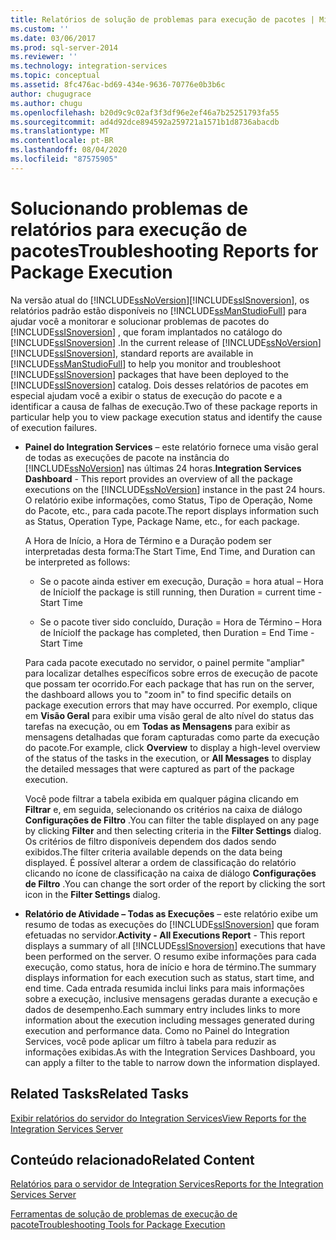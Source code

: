 ```yaml
---
title: Relatórios de solução de problemas para execução de pacotes | Microsoft Docs
ms.custom: ''
ms.date: 03/06/2017
ms.prod: sql-server-2014
ms.reviewer: ''
ms.technology: integration-services
ms.topic: conceptual
ms.assetid: 8fc476ac-bd69-434e-9636-70776e0b3b6c
author: chugugrace
ms.author: chugu
ms.openlocfilehash: b20d9c9c02af3f3df96e2ef46a7b25251793fa55
ms.sourcegitcommit: ad4d92dce894592a259721a1571b1d8736abacdb
ms.translationtype: MT
ms.contentlocale: pt-BR
ms.lasthandoff: 08/04/2020
ms.locfileid: "87575905"
---
```

# <a name="troubleshooting-reports-for-package-execution"></a><span data-ttu-id="53875-102">Solucionando problemas de relatórios para execução de pacotes</span><span class="sxs-lookup"><span data-stu-id="53875-102">Troubleshooting Reports for Package Execution</span></span>
  <span data-ttu-id="53875-103">Na versão atual do [!INCLUDE[ssNoVersion](../../includes/ssnoversion-md.md)][!INCLUDE[ssISnoversion](../../includes/ssisnoversion-md.md)], os relatórios padrão estão disponíveis no [!INCLUDE[ssManStudioFull](../../includes/ssmanstudiofull-md.md)] para ajudar você a monitorar e solucionar problemas de pacotes do [!INCLUDE[ssISnoversion](../../includes/ssisnoversion-md.md)] , que foram implantados no catálogo do [!INCLUDE[ssISnoversion](../../includes/ssisnoversion-md.md)] .</span><span class="sxs-lookup"><span data-stu-id="53875-103">In the current release of [!INCLUDE[ssNoVersion](../../includes/ssnoversion-md.md)][!INCLUDE[ssISnoversion](../../includes/ssisnoversion-md.md)], standard reports are available in [!INCLUDE[ssManStudioFull](../../includes/ssmanstudiofull-md.md)] to help you monitor and troubleshoot [!INCLUDE[ssISnoversion](../../includes/ssisnoversion-md.md)] packages that have been deployed to the [!INCLUDE[ssISnoversion](../../includes/ssisnoversion-md.md)] catalog.</span></span> <span data-ttu-id="53875-104">Dois desses relatórios de pacotes em especial ajudam você a exibir o status de execução do pacote e a identificar a causa de falhas de execução.</span><span class="sxs-lookup"><span data-stu-id="53875-104">Two of these package reports in particular help you to view package execution status and identify the cause of execution failures.</span></span>  
  
-   <span data-ttu-id="53875-105">**Painel do Integration Services** – este relatório fornece uma visão geral de todas as execuções de pacote na instância do [!INCLUDE[ssNoVersion](../../includes/ssnoversion-md.md)] nas últimas 24 horas.</span><span class="sxs-lookup"><span data-stu-id="53875-105">**Integration Services Dashboard** - This report provides an overview of all the package executions on the [!INCLUDE[ssNoVersion](../../includes/ssnoversion-md.md)] instance in the past 24 hours.</span></span> <span data-ttu-id="53875-106">O relatório exibe informações, como Status, Tipo de Operação, Nome do Pacote, etc., para cada pacote.</span><span class="sxs-lookup"><span data-stu-id="53875-106">The report displays information such as Status, Operation Type, Package Name, etc., for each package.</span></span>  
  
     <span data-ttu-id="53875-107">A Hora de Início, a Hora de Término e a Duração podem ser interpretadas desta forma:</span><span class="sxs-lookup"><span data-stu-id="53875-107">The Start Time, End Time, and Duration can be interpreted as follows:</span></span>  
  
    -   <span data-ttu-id="53875-108">Se o pacote ainda estiver em execução, Duração = hora atual – Hora de Início</span><span class="sxs-lookup"><span data-stu-id="53875-108">If the package is still running, then Duration = current time - Start Time</span></span>  
  
    -   <span data-ttu-id="53875-109">Se o pacote tiver sido concluído, Duração = Hora de Término – Hora de Início</span><span class="sxs-lookup"><span data-stu-id="53875-109">If the package has completed, then Duration = End Time - Start Time</span></span>  
  
     <span data-ttu-id="53875-110">Para cada pacote executado no servidor, o painel permite "ampliar" para localizar detalhes específicos sobre erros de execução de pacote que possam ter ocorrido.</span><span class="sxs-lookup"><span data-stu-id="53875-110">For each package that has run on the server, the dashboard allows you to "zoom in" to find specific details on package execution errors that may have occurred.</span></span> <span data-ttu-id="53875-111">Por exemplo, clique em **Visão Geral** para exibir uma visão geral de alto nível do status das tarefas na execução, ou em **Todas as Mensagens** para exibir as mensagens detalhadas que foram capturadas como parte da execução do pacote.</span><span class="sxs-lookup"><span data-stu-id="53875-111">For example, click **Overview** to display a high-level overview of the status of the tasks in the execution, or **All Messages** to display the detailed messages that were captured as part of the package execution.</span></span>  
  
     <span data-ttu-id="53875-112">Você pode filtrar a tabela exibida em qualquer página clicando em **Filtrar** e, em seguida, selecionando os critérios na caixa de diálogo **Configurações de Filtro** .</span><span class="sxs-lookup"><span data-stu-id="53875-112">You can filter the table displayed on any page by clicking **Filter** and then selecting criteria in the **Filter Settings** dialog.</span></span> <span data-ttu-id="53875-113">Os critérios de filtro disponíveis dependem dos dados sendo exibidos.</span><span class="sxs-lookup"><span data-stu-id="53875-113">The filter criteria available depends on the data being displayed.</span></span> <span data-ttu-id="53875-114">É possível alterar a ordem de classificação do relatório clicando no ícone de classificação na caixa de diálogo **Configurações de Filtro** .</span><span class="sxs-lookup"><span data-stu-id="53875-114">You can change the sort order of the report by clicking the sort icon in the **Filter Settings** dialog.</span></span>  
  
-   <span data-ttu-id="53875-115">**Relatório de Atividade – Todas as Execuções** – este relatório exibe um resumo de todas as execuções do [!INCLUDE[ssISnoversion](../../includes/ssisnoversion-md.md)] que foram efetuadas no servidor.</span><span class="sxs-lookup"><span data-stu-id="53875-115">**Activity - All Executions Report** - This report displays a summary of all [!INCLUDE[ssISnoversion](../../includes/ssisnoversion-md.md)] executions that have been performed on the server.</span></span> <span data-ttu-id="53875-116">O resumo exibe informações para cada execução, como status, hora de início e hora de término.</span><span class="sxs-lookup"><span data-stu-id="53875-116">The summary displays information for each execution such as status, start time, and end time.</span></span> <span data-ttu-id="53875-117">Cada entrada resumida inclui links para mais informações sobre a execução, inclusive mensagens geradas durante a execução e dados de desempenho.</span><span class="sxs-lookup"><span data-stu-id="53875-117">Each summary entry includes links to more information about the execution including messages generated during execution and performance data.</span></span> <span data-ttu-id="53875-118">Como no Painel do Integration Services, você pode aplicar um filtro à tabela para reduzir as informações exibidas.</span><span class="sxs-lookup"><span data-stu-id="53875-118">As with the Integration Services Dashboard, you can apply a filter to the table to narrow down the information displayed.</span></span>  
  
## <a name="related-tasks"></a><span data-ttu-id="53875-119">Related Tasks</span><span class="sxs-lookup"><span data-stu-id="53875-119">Related Tasks</span></span>  
 [<span data-ttu-id="53875-120">Exibir relatórios do servidor do Integration Services</span><span class="sxs-lookup"><span data-stu-id="53875-120">View Reports for the Integration Services Server</span></span>](../view-reports-for-the-integration-services-server.md)  
  
## <a name="related-content"></a><span data-ttu-id="53875-121">Conteúdo relacionado</span><span class="sxs-lookup"><span data-stu-id="53875-121">Related Content</span></span>  
 [<span data-ttu-id="53875-122">Relatórios para o servidor de Integration Services</span><span class="sxs-lookup"><span data-stu-id="53875-122">Reports for the Integration Services Server</span></span>](../reports-for-the-integration-services-server.md)  
  
 [<span data-ttu-id="53875-123">Ferramentas de solução de problemas de execução de pacote</span><span class="sxs-lookup"><span data-stu-id="53875-123">Troubleshooting Tools for Package Execution</span></span>](troubleshooting-tools-for-package-execution.md)  
  
  
